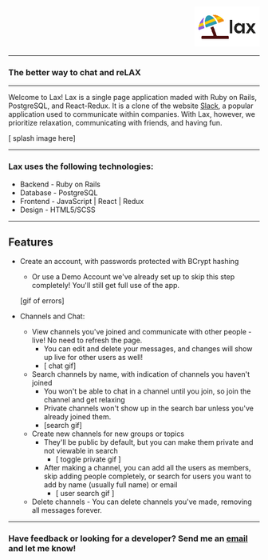 <p align="right">
 <a href="https://lax-chat.herokuapp.com/"><img src="app/assets/images/icons/readme_logo.png" style="height: 81px" alt="lax"/></a>
 </p>
 
 ---

### The better way to chat and reLAX

___

Welcome to Lax! Lax is a single page application maded with Ruby on Rails, PostgreSQL, and React-Redux. It is a clone of the website [Slack](https://slack.com/), a popular application used to communicate within companies. With Lax, however, we prioritize relaxation, communicating with friends, and having fun.

[ splash image here]

---

### Lax uses the following technologies:
  * Backend - Ruby on Rails
  * Database - PostgreSQL
  * Frontend - JavaScript | React | Redux
  * Design - HTML5/SCSS
___

## Features
* Create an account, with passwords protected with BCrypt hashing
  * Or use a Demo Account we've already set up to skip this step completely! You'll still get full use of the app.

  [gif of errors]
* Channels and Chat:
    * View channels you've joined and communicate with other people - live! No need to refresh the page.
       * You can edit and delete your messages, and changes will show up live for other users as well!
       * [ chat gif]
    * Search channels by name, with indication of channels you haven't joined
        * You won't be able to chat in a channel until you join, so join the channel and get relaxing
        * Private channels won't show up in the search bar unless you've already joined them.
        * [search gif] 
    * Create new channels for new groups or topics
        * They'll be public by default, but you can make them private and not viewable in search
            * [ toggle private gif ]
        * After making a channel, you can add all the users as members, skip adding people completely, or search for users you want to add by name (usually full name) or email
            * [ user search gif ]
    * Delete channels - You can delete channels you've made, removing all messages forever.

---
### Have feedback or looking for a developer? Send me an <a href="mailto:megan.mcnulty07@gmail.com">email</a> and let me know!